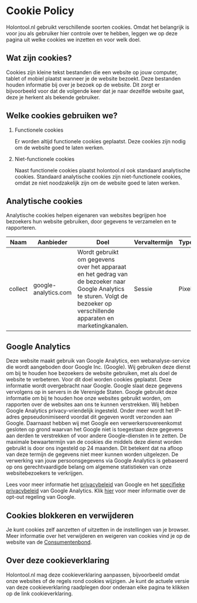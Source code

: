 
# Cookie Policy

Holontool.nl gebruikt verschillende soorten cookies. Omdat het belangrijk is voor jou als gebruiker hier controle over te hebben, leggen we op deze pagina uit welke cookies we inzetten en voor welk doel. 

## Wat zijn cookies?

Cookies zijn kleine tekst bestanden die een website op jouw computer, tablet of mobiel plaatst wanneer je de website bezoekt. Deze bestanden houden informatie bij over je bezoek op de website. Dit zorgt er bijvoorbeeld voor dat de volgende keer dat je naar dezelfde website gaat, deze je herkent als bekende gebruiker. 

## Welke cookies gebruiken we?

1.  Functionele cookies

    Er worden altijd functionele cookies geplaatst. Deze cookies zijn nodig om de website goed te laten werken.

2.  Niet-functionele cookies

    Naast functionele cookies plaatst holontool.nl ook standaard analytische cookies. Standaard analytische cookies zijn niet-functionele cookies, omdat ze niet noodzakelijk zijn om de website goed te laten werken.

## Analytische cookies

Analytische cookies helpen eigenaren van websites begrijpen hoe bezoekers hun website gebruiken, door gegevens te verzamelen en te rapporteren.

| Naam    | Aanbieder            | Doel                                                                                                                                                                          | Vervaltermijn | Type  |
| ------- | -------------------- | ----------------------------------------------------------------------------------------------------------------------------------------------------------------------------- | ------------- | ----- |
| collect | google-analytics.com | Wordt gebruikt om gegevens over het apparaat en het gedrag van de bezoeker naar Google Analytics te sturen. Volgt de bezoeker op verschillende apparaten en marketingkanalen. | Sessie        | Pixel |


## Google Analytics

Deze website maakt gebruik van Google Analytics, een webanalyse-service die wordt aangeboden door Google Inc. (Google). Wij gebruiken deze dienst om bij te houden hoe bezoekers de website gebruiken, met als doel de website te verbeteren. Voor dit doel worden cookies geplaatst. Deze informatie wordt overgebracht naar Google. Google slaat deze gegevens vervolgens op in servers in de Verenigde Staten. Google gebruikt deze informatie om bij te houden hoe onze websites gebruikt worden, om rapporten over de websites aan ons te kunnen verstrekken. Wij hebben Google Analytics privacy-vriendelijk ingesteld. Onder meer wordt het IP-adres gepseudonimiseerd voordat dit gegeven wordt verzonden aan Google. Daarnaast hebben wij met Google een verwerkersovereenkomst gesloten op grond waarvan het Google niet is toegestaan deze gegevens aan derden te verstrekken of voor andere Google-diensten in te zetten. De maximale bewaartermijn van de cookies die middels deze dienst worden gebruikt is door ons ingesteld op 24 maanden. Dit betekent dat na afloop van deze termijn de gegevens niet meer kunnen worden uitgelezen. De verwerking van jouw persoonsgegevens via Google Analytics is gebaseerd op ons gerechtvaardigde belang om algemene statistieken van onze websitebezoekers te verkrijgen.

Lees voor meer informatie het [privacybeleid](https://policies.google.com/privacy?hl=nl) van Google en het [specifieke privacybeleid](https://support.google.com/analytics/answer/6004245?hl=nl) van Google Analytics. Klik [hier](https://tools.google.com/dlpage/gaoptout) voor meer informatie over de opt-out regeling van Google.

## Cookies blokkeren en verwijderen

Je kunt cookies zelf aanzetten of uitzetten in de instellingen van je browser. Meer informatie over het verwijderen en weigeren van cookies vind je op de website van de [Consumentenbond](https://www.consumentenbond.nl/internet-privacy/cookies-verwijderen).

## Over deze cookieverklaring

Holontool.nl mag deze cookieverklaring aanpassen, bijvoorbeeld omdat onze websites of de regels rond cookies wijzigen. Je kunt de actuele versie van deze cookieverklaring raadplegen door onderaan elke pagina te klikken op de link cookieverklaring.